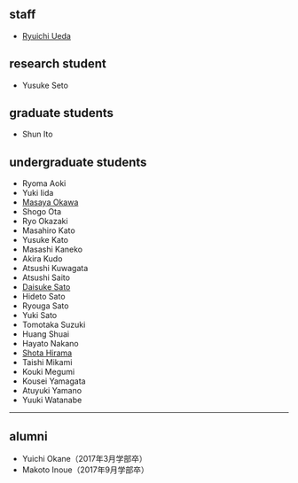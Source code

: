 <h2>staff</h2>
<ul>
 	<li id="ryuichiueda"><a href="http://lab.ueda.asia/?page_id=42">Ryuichi Ueda</a></li>
</ul>
<h2>research student</h2>
<ul>
 	<li>Yusuke Seto</li>
</ul>
<h2>graduate students</h2>
<ul>
 	<li>Shun Ito</li>
</ul>
<h2>undergraduate students</h2>
<ul>
 	<li>Ryoma Aoki</li>
 	<li>Yuki Iida</li>
 	<li><a href="http://routecompass.net/member/okawa/" target="_blank" rel="noopener noreferrer">Masaya Okawa</a></li>
 	<li>Shogo Ota</li>
 	<li>Ryo Okazaki</li>
 	<li>Masahiro Kato</li>
 	<li>Yusuke Kato</li>
 	<li>Masashi Kaneko</li>
 	<li>Akira Kudo</li>
 	<li>Atsushi Kuwagata</li>
 	<li>Atsushi Saito</li>
 	<li><a href="https://tiryoh.com/" target="_blank" rel="noopener noreferrer">Daisuke Sato</a></li>
 	<li>Hideto Sato</li>
 	<li>Ryouga Sato</li>
 	<li>Yuki Sato</li>
 	<li>Tomotaka Suzuki</li>
 	<li>Huang Shuai</li>
 	<li>Hayato Nakano</li>
 	<li><a href="http://habatafuture.hatenablog.jp/" target="_blank" rel="noopener noreferrer">Shota Hirama</a></li>
 	<li>Taishi Mikami</li>
 	<li>Kouki Megumi</li>
 	<li>Kousei Yamagata</li>
 	<li>Atuyuki Yamano</li>
 	<li>Yuuki Watanabe</li>
</ul>

<hr />

<h2>alumni</h2>
<ul>
 	<li>Yuichi Okane（2017年3月学部卒）</li>
 	<li>Makoto Inoue（2017年9月学部卒）</li>
</ul>
